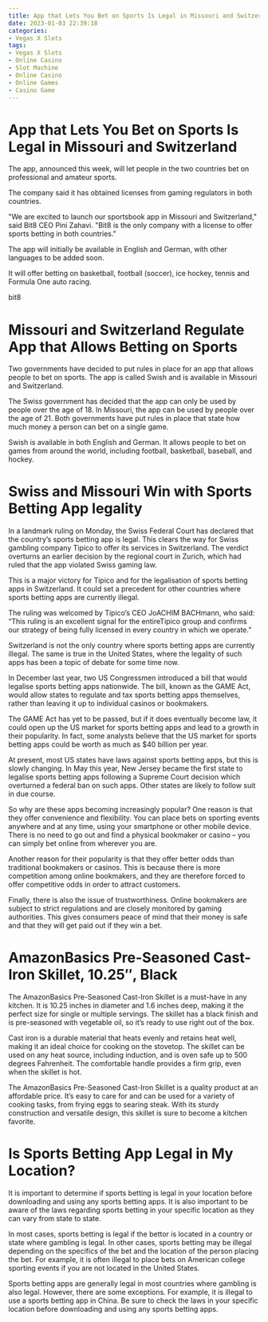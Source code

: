 ```yaml
---
title: App that Lets You Bet on Sports Is Legal in Missouri and Switzerland
date: 2023-01-03 22:39:18
categories:
- Vegas X Slots
tags:
- Vegas X Slots
- Online Casino
- Slot Machine
- Online Casino
- Online Games
- Casino Game
---
```



#  App that Lets You Bet on Sports Is Legal in Missouri and Switzerland

The app, announced this week, will let people in the two countries bet on professional and amateur sports.

The company said it has obtained licenses from gaming regulators in both countries.

"We are excited to launch our sportsbook app in Missouri and Switzerland," said Bit8 CEO Pini Zahavi. "Bit8 is the only company with a license to offer sports betting in both countries."

The app will initially be available in English and German, with other languages to be added soon.

It will offer betting on basketball, football (soccer), ice hockey, tennis and Formula One auto racing.

 bit8

#  Missouri and Switzerland Regulate App that Allows Betting on Sports

Two governments have decided to put rules in place for an app that allows people to bet on sports. The app is called Swish and is available in Missouri and Switzerland.

The Swiss government has decided that the app can only be used by people over the age of 18. In Missouri, the app can be used by people over the age of 21. Both governments have put rules in place that state how much money a person can bet on a single game.

Swish is available in both English and German. It allows people to bet on games from around the world, including football, basketball, baseball, and hockey.

#  Swiss and Missouri Win with Sports Betting App legality

In a landmark ruling on Monday, the Swiss Federal Court has declared that the country’s sports betting app is legal. This clears the way for Swiss gambling company Tipico to offer its services in Switzerland. The verdict overturns an earlier decision by the regional court in Zurich, which had ruled that the app violated Swiss gaming law.

This is a major victory for Tipico and for the legalisation of sports betting apps in Switzerland. It could set a precedent for other countries where sports betting apps are currently illegal.

The ruling was welcomed by Tipico’s CEO JoACHIM BACHmann, who said: “This ruling is an excellent signal for the entireTipico group and confirms our strategy of being fully licensed in every country in which we operate.”

Switzerland is not the only country where sports betting apps are currently illegal. The same is true in the United States, where the legality of such apps has been a topic of debate for some time now.

In December last year, two US Congressmen introduced a bill that would legalise sports betting apps nationwide. The bill, known as the GAME Act, would allow states to regulate and tax sports betting apps themselves, rather than leaving it up to individual casinos or bookmakers.

The GAME Act has yet to be passed, but if it does eventually become law, it could open up the US market for sports betting apps and lead to a growth in their popularity. In fact, some analysts believe that the US market for sports betting apps could be worth as much as $40 billion per year.

At present, most US states have laws against sports betting apps, but this is slowly changing. In May this year, New Jersey became the first state to legalise sports betting apps following a Supreme Court decision which overturned a federal ban on such apps. Other states are likely to follow suit in due course.

So why are these apps becoming increasingly popular? One reason is that they offer convenience and flexibility. You can place bets on sporting events anywhere and at any time, using your smartphone or other mobile device. There is no need to go out and find a physical bookmaker or casino – you can simply bet online from wherever you are.

Another reason for their popularity is that they offer better odds than traditional bookmakers or casinos. This is because there is more competition among online bookmakers, and they are therefore forced to offer competitive odds in order to attract customers.

Finally, there is also the issue of trustworthiness. Online bookmakers are subject to strict regulations and are closely monitored by gaming authorities. This gives consumers peace of mind that their money is safe and that they will get paid out if they win a bet.

#  AmazonBasics Pre-Seasoned Cast-Iron Skillet, 10.25″, Black

The AmazonBasics Pre-Seasoned Cast-Iron Skillet is a must-have in any kitchen. It is 10.25 inches in diameter and 1.6 inches deep, making it the perfect size for single or multiple servings. The skillet has a black finish and is pre-seasoned with vegetable oil, so it’s ready to use right out of the box.

Cast iron is a durable material that heats evenly and retains heat well, making it an ideal choice for cooking on the stovetop. The skillet can be used on any heat source, including induction, and is oven safe up to 500 degrees Fahrenheit. The comfortable handle provides a firm grip, even when the skillet is hot.

The AmazonBasics Pre-Seasoned Cast-Iron Skillet is a quality product at an affordable price. It’s easy to care for and can be used for a variety of cooking tasks, from frying eggs to searing steak. With its sturdy construction and versatile design, this skillet is sure to become a kitchen favorite.

#  Is Sports Betting App Legal in My Location?

It is important to determine if sports betting is legal in your location before downloading and using any sports betting apps. It is also important to be aware of the laws regarding sports betting in your specific location as they can vary from state to state.

In most cases, sports betting is legal if the bettor is located in a country or state where gambling is legal. In other cases, sports betting may be illegal depending on the specifics of the bet and the location of the person placing the bet. For example, it is often illegal to place bets on American college sporting events if you are not located in the United States.

Sports betting apps are generally legal in most countries where gambling is also legal. However, there are some exceptions. For example, it is illegal to use a sports betting app in China. Be sure to check the laws in your specific location before downloading and using any sports betting apps.